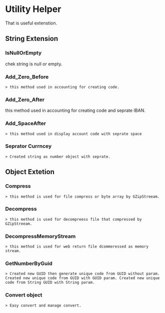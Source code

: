 # Utility Helper
That is useful extenstion.

## String Extension
### IsNullOrEmpty
chek string is null or empty.

### Add_Zero_Before
	> this method used in accounting for creating code.

### Add_Zero_After
this method used in accounting for creating code and seprate IBAN.

### Add_SpaceAfter
	> this method used in display account code with seprate space

### Seprator Currncey
	> Created string as number object with seprate.

## Object Extetion
### Compress
	> this method is used for file compress or byte array by GZipStreeam.

### Decompress
	> this method is used for decompreess file that compressed by GZipStreeam.

### DecompressMemoryStream
	> this method is used for web return file dcommeressed as memory stream.

### GetNumberByGuid
	> Created new GUID then generate unique code from GUID without param. Created new unique code from GUID with GUID param. Created new unique code from String GUID with String param.

### Convert object
	> Easy convert and manage convert.	

